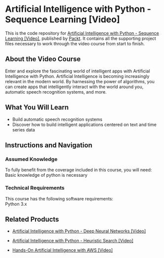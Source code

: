 # Artificial Intelligence with Python - Sequence Learning [Video]
This is the code repository for [Artificial Intelligence with Python - Sequence Learning [Video]](https://www.packtpub.com/big-data-and-business-intelligence/artificial-intelligence-with-python-sequence-learning-video?utm_source=github&utm_medium=repository&utm_campaign=9781788999267), published by [Packt](https://www.packtpub.com/?utm_source=github). It contains all the supporting project files necessary to work through the video course from start to finish.
## About the Video Course
Enter and explore the fascinating world of intelligent apps with Artificial Intelligence with Python. Artificial Intelligence is becoming increasingly relevant in the modern world. By harnessing the power of algorithms, you can create apps that intelligently interact with the world around you, automatic speech recognition systems, and more.

<H2>What You Will Learn</H2>
<DIV class=book-info-will-learn-text>
<UL>
<LI>Build automatic speech recognition systems 
<LI>Discover how to build intelligent applications centered on text and time series data </LI></UL></DIV>

## Instructions and Navigation
### Assumed Knowledge
To fully benefit from the coverage included in this course, you will need:<br/>
Basic knowledge of python is necessary
### Technical Requirements
This course has the following software requirements:<br/>
Python 3.x

## Related Products
* [Artificial Intelligence with Python - Deep Neural Networks [Video]](https://www.packtpub.com/big-data-and-business-intelligence/artificial-intelligence-with-python-deep-neural-networks-video?utm_source=github&utm_medium=repository&utm_campaign=9781789132670)

* [Artificial Intelligence with Python - Heuristic Search [Video]](https://www.packtpub.com/big-data-and-business-intelligence/artificial-intelligence-with-python-heuristic-search-video?utm_source=github&utm_medium=repository&utm_campaign=9781788993463)

* [Hands-On Artificial Intelligence with AWS [Video]](https://www.packtpub.com/application-development/hands-artificial-intelligence-aws-video?utm_source=github&utm_medium=repository&utm_campaign=9781789536447)


